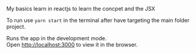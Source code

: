 My basics learn in reactjs to learn the concpet and the JSX

To run use `yarn start` in the terminal after have targeting the main folder project.

Runs the app in the development mode.<br />
Open [http://localhost:3000](http://localhost:3000) to view it in the browser.

